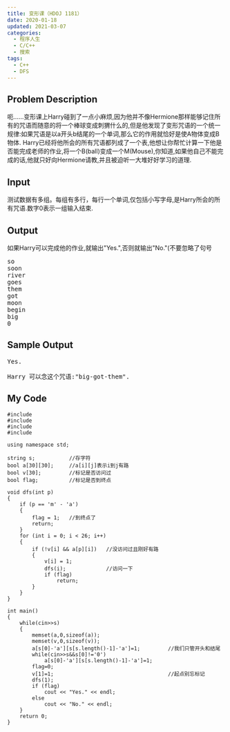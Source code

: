 ```yaml
---
title: 变形课（HDOJ 1181）
date: 2020-01-18
updated: 2021-03-07
categories:
  - 程序人生
  - C/C++
  - 搜索
tags:
  - C++
  - DFS
---
```


<h2> <strong>Problem Description</strong> </h2>

呃......变形课上Harry碰到了一点小麻烦,因为他并不像Hermione那样能够记住所有的咒语而随意的将一个棒球变成刺猬什么的,但是他发现了变形咒语的一个统一规律:如果咒语是以a开头b结尾的一个单词,那么它的作用就恰好是使A物体变成B物体.
Harry已经将他所会的所有咒语都列成了一个表,他想让你帮忙计算一下他是否能完成老师的作业,将一个B(ball)变成一个M(Mouse),你知道,如果他自己不能完成的话,他就只好向Hermione请教,并且被迫听一大堆好好学习的道理.

<h2> <strong>Input</strong> </h2>

测试数据有多组。每组有多行，每行一个单词,仅包括小写字母,是Harry所会的所有咒语.数字0表示一组输入结束. 

<h2> <strong>Output</strong> </h2>

如果Harry可以完成他的作业,就输出"Yes.",否则就输出"No."(不要忽略了句号

<pre class="wp-block-preformatted">so
soon
river
goes
them
got
moon
begin
big
0
</pre>

<h2> <strong>Sample Output</strong> </h2>

<pre class="wp-block-preformatted">Yes.

Harry 可以念这个咒语:"big-got-them".</pre>

<h2>My Code</h2>

<pre class="wp-block-code"><code lang="cpp" class="language-cpp line-numbers">#include <iostream>
#include <queue>
#include <stdio.h>
#include <string.h>
 
using namespace std;
 
string s;			//存字符
bool a[30][30];		//a[i][j]表示i到j有路
bool v[30];			//标记是否访问过
bool flag;			//标记是否到终点
 
void dfs(int p)
{
	if (p == 'm' - 'a')
    {
		flag = 1;	//到终点了
		return;
    }
	for (int i = 0; i < 26; i++)
    {
		if (!v[i] && a[p][i])	//没访问过且刚好有路
        {
			v[i] = 1;
			dfs(i);				//访问一下
			if (flag)
				return;
        }
    }
}
 
int main()
{
    while(cin>>s)
    {
        memset(a,0,sizeof(a));
        memset(v,0,sizeof(v));
        a[s[0]-'a'][s[s.length()-1]-'a']=1;			//我们只管开头和结尾
        while(cin>>s&&s[0]!='0')
            a[s[0]-'a'][s[s.length()-1]-'a']=1;
		flag=0;
        v[1]=1;										//起点别忘标记
        dfs(1);
		if (flag)
			cout << "Yes." << endl;
        else
			cout << "No." << endl;
    }
    return 0;
}</code></pre>
